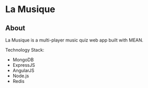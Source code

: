 La Musique
====================

## About 
La Musique is a multi-player music quiz web app built with MEAN.

Technology Stack:

<ul>
  <li>MongoDB</li>
  <li>ExpressJS</li>
  <li>AngularJS</li>
  <li>Node.js</li>
  <li>Redis</li>
</ul>